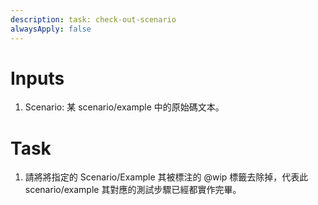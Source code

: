 ```yaml
---
description: task: check-out-scenario
alwaysApply: false
---
```

# Inputs
1. Scenario: 某 scenario/example 中的原始碼文本。

# Task
1. 請將將指定的 Scenario/Example 其被標注的 @wip 標籤去除掉，代表此 scenario/example 其對應的測試步驟已經都實作完畢。